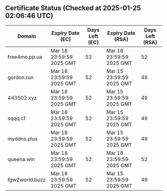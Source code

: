 ## Certificate Status (Checked at 2025-01-25 02:06:46 UTC)
| Domain | Expiry Date (EC) | Days Left (EC) | Expiry Date (RSA) | Days Left (RSA) |
|--------|-------------------|----------------|--------------------|--------------------|
| free4me.pp.ua | Mar 18 23:59:59 2025 GMT | 52 | Mar 18 23:59:59 2025 GMT | 52 |
| gordon.run | Mar 18 23:59:59 2025 GMT | 52 | Mar 15 23:59:59 2025 GMT | 49 |
| 443502.xyz | Mar 18 23:59:59 2025 GMT | 52 | Mar 15 23:59:59 2025 GMT | 49 |
| sqqq.cf | Mar 18 23:59:59 2025 GMT | 52 | Mar 15 23:59:59 2025 GMT | 49 |
| myddns.plus | Mar 18 23:59:59 2025 GMT | 52 | Mar 15 23:59:59 2025 GMT | 49 |
| queena.win | Mar 18 23:59:59 2025 GMT | 52 | Mar 18 23:59:59 2025 GMT | 52 |
| fgw2world.buzz | Mar 18 23:59:59 2025 GMT | 52 | Mar 15 23:59:59 2025 GMT | 49 |
